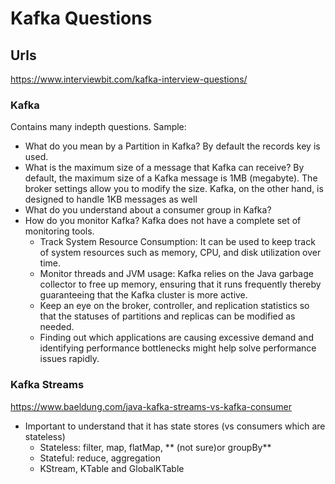 # Kafka Questions

## Urls
https://www.interviewbit.com/kafka-interview-questions/

### Kafka
Contains many indepth questions. Sample:
- What do you mean by a Partition in Kafka? By default the records key is used.
- What is the maximum size of a message that Kafka can receive?
  By default, the maximum size of a Kafka message is 1MB (megabyte). The broker settings allow you to modify the size. 
  Kafka, on the other hand, is designed to handle 1KB messages as well
- What do you understand about a consumer group in Kafka?
- How do you monitor Kafka? Kafka does not have a complete set of monitoring tools.
  - Track System Resource Consumption: It can be used to keep track of system resources such as memory, CPU, and disk utilization over time.
  - Monitor threads and JVM usage: Kafka relies on the Java garbage collector to free up memory, ensuring that it runs frequently thereby guaranteeing that the Kafka cluster is more active.
  - Keep an eye on the broker, controller, and replication statistics so that the statuses of partitions and replicas can be modified as needed.
  - Finding out which applications are causing excessive demand and identifying performance bottlenecks might help solve performance issues rapidly.

### Kafka Streams
https://www.baeldung.com/java-kafka-streams-vs-kafka-consumer
- Important to understand that it has state stores (vs consumers which are stateless)
  - Stateless: filter, map, flatMap, ** (not sure)or groupBy**
  - Stateful: reduce, aggregation
  - KStream, KTable and GlobalKTable
